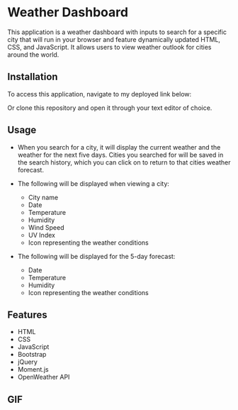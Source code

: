 # Weather Dashboard

This application is a weather dashboard with inputs to search for a specific city that will run in your browser and feature dynamically updated HTML, CSS, and JavaScript. It allows users to view weather outlook for cities around the world.

## Installation

To access this application, navigate to my deployed link below:

Or clone this repository and open it through your text editor of choice.

## Usage

- When you search for a city, it will display the current weather and the weather for the next five days. Cities you searched for will be saved in the search history, which you can click on to return to that cities weather forecast.

- The following will be displayed when viewing a city:
    * City name
    * Date
    * Temperature
    * Humidity
    * Wind Speed
    * UV Index
    * Icon representing the weather conditions

- The following will be displayed for the 5-day forecast:
    * Date
    * Temperature
    * Humidity
    * Icon representing the weather conditions

## Features

- HTML
- CSS
- JavaScript
- Bootstrap
- jQuery
- Moment.js
- OpenWeather API

## GIF

